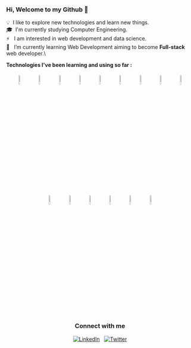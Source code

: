 ### Hi, Welcome to my Github 👋

💡 &nbsp;I like to explore new technologies and learn new things.\
🎓 &nbsp;I'm currently studying Computer Engineering.\
⚡ &nbsp; I am interested in web development and data science.\
🌱 &nbsp; I’m currently learning Web Development aiming to become **Full-stack** web developer.\
 

**Technologies I've been learning and using so far :**

<p align="center">
    <img width="8%" style="padding:5px" src="https://img.shields.io/badge/-Python-000?&logo=Python"/>
    <img width="8%" style="padding:5px" src="https://img.shields.io/badge/-Java-000?&logo=Java&logoColor=007396"/>
    <img width="8%" style="padding:5px" src="https://img.shields.io/badge/-JavaScript-05122A?style=flat&logo=javascript"/>
    <img width="8%" style="padding:5px" src="https://img.shields.io/badge/-HTML-05122A?style=flat&logo=HTML5"/>
    <img width="8%" style="padding:5px" src="https://img.shields.io/badge/-CSS-05122A?style=flat&logo=CSS3&logoColor=1572B6"/>
    <img width="8%" style="padding:5px" src="https://img.shields.io/badge/-SQL-000?&logo=MySQL"/>
    <img width="8%" style="padding:5px" src="https://img.shields.io/badge/-Node.js-05122A?style=flat&logo=node.js"/>
    <img width="8%" style="padding:5px" src="https://img.shields.io/badge/-Bootstrap-05122A?style=flat&logo=bootstrap&logoColor=563D7C"/>
    <img width="8%" style="padding:5px" src="https://img.shields.io/badge/-Git-05122A?style=flat&logo=git"/>
    <img width="8%" style="padding:5px" src="https://img.shields.io/badge/-GitHub-05122A?style=flat&logo=github"/>
    <img width="8%" style="padding:5px" src="https://img.shields.io/badge/-Visual%20Studio%20Code-05122A?style=flat&logo=visual-studio-code&logoColor=007ACC"/>
    <img width="8%" style="padding:5px" src="https://img.shields.io/badge/sublime_text-%23575757.svg?&style=for-the-badge&logo=sublime-text&logoColor=important"/>
    <img width="8%" style="padding:5px" src="https://img.shields.io/badge/Spyder-838485?style=for-the-badge&logo=spyder%20ide&logoColor=maroon"/>
    <img width="8%" style="padding:5px" src="https://img.shields.io/badge/-Eclipse-05122A?style=flat&logo=eclipse-ide&logoColor=2C2255"/>
    <img width="8%" style="padding:5px" src="https://img.shields.io/badge/Debian-A81D33?style=for-the-badge&logo=debian&logoColor=white"/>
</p>


<p align="center">

<h3 align="center">Connect with me</h3>
<p align="center">
<a href="https://www.linkedin.com/in/bahaddin-almuhammed/"><img title="LinkedIn" src="https://img.shields.io/badge/LinkedIn-0077B5?style=for-the-badge&logo=linkedin&logoColor=white"/></a>&nbsp;&nbsp;
<a href="https://twitter.com/bahaddin_996"><img title="Twitter" src="https://img.shields.io/badge/Twitter-1DA1F2?style=for-the-badge&logo=twitter&logoColor=white"/></a>
</p>
<!--
**bahaddin996/bahaddin996** is a ✨ _special_ ✨ repository because its `README.md` (this file) appears on your GitHub profile.

Here are some ideas to get you started:

- 🔭 I’m currently working on ...
- 🌱 I’m currently learning ...
- 👯 I’m looking to collaborate on ...
- 🤔 I’m looking for help with ...
- 💬 Ask me about ...
- 📫 How to reach me: ...
- 😄 Pronouns: ...
- ⚡ Fun fact: ...
-->
